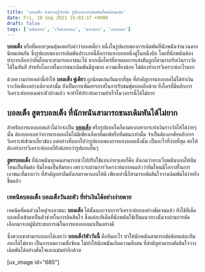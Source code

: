 ```yaml
---
title: 'บอลเต็ง ทำความรู้จักกับ รูปแบบการเดิมพันที่คนนิยมเล่น'
date: Fri, 10 Sep 2021 15:03:37 +0000
draft: false
tags: ['พนันบอล', 'เว็บแทงบอล', 'แทงบอล', 'แทงบอล']
---
```


**บอลเต็ง** หรือที่หลายๆคนคุ้นเคยกับคำว่าบอลเดี่ยว หนึ่งในรูปแบบของการเดิมพันที่นักพนันจำนวนมากนิยมเล่นกัน ซึ่งรูปแบบของการเดิมพันประเภทนี้คือการแทงบอลหนึ่งคู่ในหนึ่งบิล โดยที่นักพนันต้องทำการเลือกว่าทีมไหนจะสามารถเอาชนะได้ หากเมื่อไหร่ที่ทายผลการแข่งขันถูกก็สามารถรับเงินรางวัลได้ในทันที สำหรับโอกาสในการชนะเดิมพันมีสูงมาก ความเสี่ยงน้อย ไม่ต้องทำการวิเคราะห์อะไรมาก

ด้วยความง่ายเหล่านี้ทำให้ **บอลเต็ง คู่เดียว** ถูกนิยมเล่นกันมากที่สุด ที่สำคัญการแทงบอลไม่ได้ทำเงินรางวัลเพียงอย่างเดียวเท่านั้น ยังเป็นการเพิ่มอรรถรสในการรับชมฟุตบอลอีกด้วย ยิ่งใครที่มีหลักการวิเคราะห์บอลเฉพาะตัวบ้างแล้ว จะทำให้ประสบความสำเร็จในวงการนี้ได้ไม่ยาก

**บอลเต็ง สูตรบอลเต็ง ที่นักพนันสามารถชนะเดิมพันได้ไม่ยาก**
-----------------------------------------------------------

สำหรับการแทงบอลแล้วไม่ว่าจะเป็น [**บอลเต็ง**](/archives/) หรือรูปแบบใดก็ตามหากอยากจะทำเงินรางวัลให้ได้ง่ายๆนั้น ต้องบอกเลยว่าการแทงบอลไม่ได้มีเพียงเลือกทีมแพ้หรือทีมชนะเท่านั้น จำเป็นต้องอาศัยหลักการวิเคราะห์เข้ามาเกี่ยวข้อง แต่อย่างที่บอกไปว่ารูปแบบของการแทงบอลเต็งนั้น เป็นอะไรที่ง่ายที่สุด ต่อให้ต้องทำการวิเคราะห์บอลก็ยังน้อยกว่ารูปแบบอื่นๆ

**สูตรบอลเต็ง** ที่นักพนันทุกคนสามารถนำไปปรับใช้แบบง่ายๆเลยก็คือ สังเกตว่าทางเว็บพนันบอลให้ทีมไหนเป็นทีมต่อ ทีมไหนเป็นทีมรอง เพราะจะผ่านการวิเคราะห์มาก่อนแล้วว่าทีมไหนมีโอกาสในการเอาชนะที่มากกว่า ที่สำคัญอย่าลืมสังเกตราคาบอลให้ดี เพียงเท่านี้ก็สามารถตัดสินใจวางเดิมพันได้ง่ายยิ่งขึ้นแล้ว

### **เทคนิคบอลเต็ง บอลเต็งวันละตัว ที่ทำเงินได้อย่างง่ายดาย**

เทคนิคที่คนส่วนใหญ่จะเอาชนะ **บอลเต็ง** ได้นั้นนอกจากการวิเคราะห์บอลอย่างชัดเจนแล้ว ยังใช้ทีเด็ดบอลเต็งเข้ามาเป็นตัวช่วยในการติดสินใจ ซึ่งแต่ละทีเด็ดที่นักพนันใช้เป็นแนวทางนั้นจะผ่านการคัดเลือกมาจากผู้มีประสบการณ์ในการแทงบอลมาเป็นอย่างดี

ซึ่งพวกเขาสามารถบอกได้เลยว่า **บอลเต็ง1ตัววันนี้** คือทีมอะไร ทำให้นักพนันสามารถตัดช้อยแต่ละทีมออกได้ไม่ยาก เป็นการลดความซับซ้อน ไม่ทำให้นักพนันเกิดความสับสน ที่สำคัญสามารถตัดสินใจวางเดิมพันได้อย่างมั่นใจและแม่นยำอีกด้วย

\[ux\_image id="685"\]